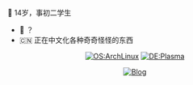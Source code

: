
:star2: 14岁，事初二学生

- :penguin: ？
- :cn: 正在中文化各种奇奇怪怪的东西


<div align="center">
  
 [![OS:ArchLinux](https://img.shields.io/badge/系统-ArchLinux-blue?style=flat&logo=archlinux)](https://archlinux.org)
 [![DE:Plasma](https://img.shields.io/badge/桌面-Plasma-lightblue?style=flat&logo=KDE)](https://kde.org)
  
</div>
  

<div align="center">
  
[![Blog](https://img.shields.io/badge/博客-blue?style=flat)](https://？)
